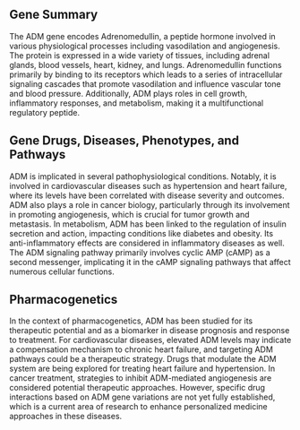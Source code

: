 ## Gene Summary
The ADM gene encodes Adrenomedullin, a peptide hormone involved in various physiological processes including vasodilation and angiogenesis. The protein is expressed in a wide variety of tissues, including adrenal glands, blood vessels, heart, kidney, and lungs. Adrenomedullin functions primarily by binding to its receptors which leads to a series of intracellular signaling cascades that promote vasodilation and influence vascular tone and blood pressure. Additionally, ADM plays roles in cell growth, inflammatory responses, and metabolism, making it a multifunctional regulatory peptide.

## Gene Drugs, Diseases, Phenotypes, and Pathways
ADM is implicated in several pathophysiological conditions. Notably, it is involved in cardiovascular diseases such as hypertension and heart failure, where its levels have been correlated with disease severity and outcomes. ADM also plays a role in cancer biology, particularly through its involvement in promoting angiogenesis, which is crucial for tumor growth and metastasis. In metabolism, ADM has been linked to the regulation of insulin secretion and action, impacting conditions like diabetes and obesity. Its anti-inflammatory effects are considered in inflammatory diseases as well. The ADM signaling pathway primarily involves cyclic AMP (cAMP) as a second messenger, implicating it in the cAMP signaling pathways that affect numerous cellular functions.

## Pharmacogenetics
In the context of pharmacogenetics, ADM has been studied for its therapeutic potential and as a biomarker in disease prognosis and response to treatment. For cardiovascular diseases, elevated ADM levels may indicate a compensation mechanism to chronic heart failure, and targeting ADM pathways could be a therapeutic strategy. Drugs that modulate the ADM system are being explored for treating heart failure and hypertension. In cancer treatment, strategies to inhibit ADM-mediated angiogenesis are considered potential therapeutic approaches. However, specific drug interactions based on ADM gene variations are not yet fully established, which is a current area of research to enhance personalized medicine approaches in these diseases.